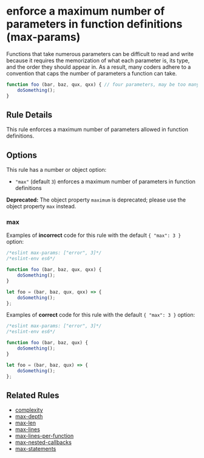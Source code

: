# enforce a maximum number of parameters in function definitions (max-params)

Functions that take numerous parameters can be difficult to read and write because it requires the memorization of what each parameter is, its type, and the order they should appear in. As a result, many coders adhere to a convention that caps the number of parameters a function can take.

```js
function foo (bar, baz, qux, qxx) { // four parameters, may be too many
    doSomething();
}
```

## Rule Details

This rule enforces a maximum number of parameters allowed in function definitions.

## Options

This rule has a number or object option:

* `"max"` (default `3`) enforces a maximum number of parameters in function definitions

**Deprecated:** The object property `maximum` is deprecated; please use the object property `max` instead.

### max

Examples of **incorrect** code for this rule with the default `{ "max": 3 }` option:

```js
/*eslint max-params: ["error", 3]*/
/*eslint-env es6*/

function foo (bar, baz, qux, qxx) {
    doSomething();
}

let foo = (bar, baz, qux, qxx) => {
    doSomething();
};
```

Examples of **correct** code for this rule with the default `{ "max": 3 }` option:

```js
/*eslint max-params: ["error", 3]*/
/*eslint-env es6*/

function foo (bar, baz, qux) {
    doSomething();
}

let foo = (bar, baz, qux) => {
    doSomething();
};
```

## Related Rules

* [complexity](complexity.md)
* [max-depth](max-depth.md)
* [max-len](max-len.md)
* [max-lines](max-lines.md)
* [max-lines-per-function](max-lines-per-function.md)
* [max-nested-callbacks](max-nested-callbacks.md)
* [max-statements](max-statements.md)
